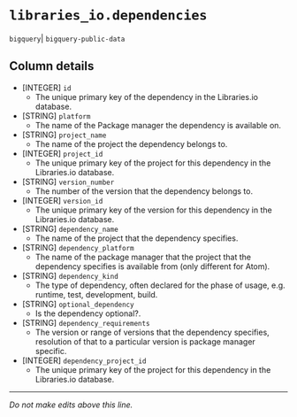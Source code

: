 # `libraries_io.dependencies`
`bigquery`| `bigquery-public-data`

## Column details
* [INTEGER]   `id`
  - The unique primary key of the dependency in the Libraries.io database.
* [STRING]    `platform`
  - The name of the Package manager the dependency is available on.
* [STRING]    `project_name`
  - The name of the project the dependency belongs to.
* [INTEGER]   `project_id`
  - The unique primary key of the project for this dependency in the Libraries.io database.
* [STRING]    `version_number`
  - The number of the version that the dependency belongs to.
* [INTEGER]   `version_id`
  - The unique primary key of the version for this dependency in the Libraries.io database.
* [STRING]    `dependency_name`
  - The name of the project that the dependency specifies.
* [STRING]    `dependency_platform`
  - The name of the package manager that the project that the dependency specifies is available from (only different for Atom).
* [STRING]    `dependency_kind`
  - The type of dependency, often declared for the phase of usage, e.g. runtime, test, development, build.
* [STRING]    `optional_dependency`
  - Is the dependency optional?.
* [STRING]    `dependency_requirements`
  - The version or range of versions that the dependency specifies, resolution of that to a particular version is package manager specific.
* [INTEGER]   `dependency_project_id`
  - The unique primary key of the project for this dependency in the Libraries.io database.

-------------------------------------------------------------------------------
*Do not make edits above this line.*
